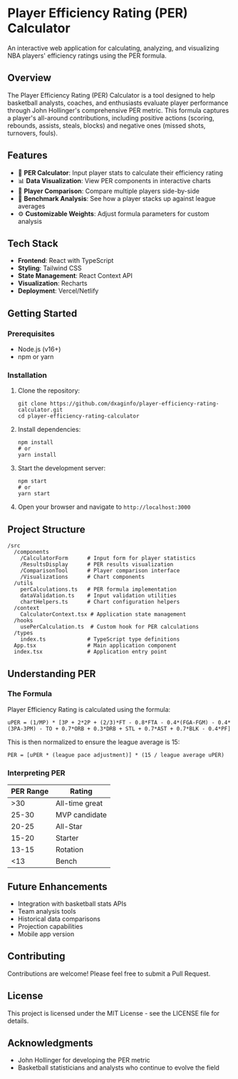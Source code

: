 # Player Efficiency Rating (PER) Calculator

An interactive web application for calculating, analyzing, and visualizing NBA players' efficiency ratings using the PER formula.

## Overview

The Player Efficiency Rating (PER) Calculator is a tool designed to help basketball analysts, coaches, and enthusiasts evaluate player performance through John Hollinger's comprehensive PER metric. This formula captures a player's all-around contributions, including positive actions (scoring, rebounds, assists, steals, blocks) and negative ones (missed shots, turnovers, fouls).

## Features

- 🧮 **PER Calculator**: Input player stats to calculate their efficiency rating
- 📊 **Data Visualization**: View PER components in interactive charts
- 🔄 **Player Comparison**: Compare multiple players side-by-side
- 📏 **Benchmark Analysis**: See how a player stacks up against league averages
- ⚙️ **Customizable Weights**: Adjust formula parameters for custom analysis

## Tech Stack

- **Frontend**: React with TypeScript
- **Styling**: Tailwind CSS
- **State Management**: React Context API
- **Visualization**: Recharts
- **Deployment**: Vercel/Netlify

## Getting Started

### Prerequisites

- Node.js (v16+)
- npm or yarn

### Installation

1. Clone the repository:
   ```
   git clone https://github.com/dxaginfo/player-efficiency-rating-calculator.git
   cd player-efficiency-rating-calculator
   ```

2. Install dependencies:
   ```
   npm install
   # or
   yarn install
   ```

3. Start the development server:
   ```
   npm start
   # or
   yarn start
   ```

4. Open your browser and navigate to `http://localhost:3000`

## Project Structure

```
/src
  /components
    /CalculatorForm      # Input form for player statistics
    /ResultsDisplay      # PER results visualization
    /ComparisonTool      # Player comparison interface
    /Visualizations      # Chart components
  /utils
    perCalculations.ts   # PER formula implementation
    dataValidation.ts    # Input validation utilities
    chartHelpers.ts      # Chart configuration helpers
  /context
    CalculatorContext.tsx # Application state management
  /hooks
    usePerCalculation.ts  # Custom hook for PER calculations
  /types
    index.ts             # TypeScript type definitions
  App.tsx                # Main application component
  index.tsx              # Application entry point
```

## Understanding PER

### The Formula

Player Efficiency Rating is calculated using the formula:

```
uPER = (1/MP) * [3P + 2*2P + (2/3)*FT - 0.8*FTA - 0.4*(FGA-FGM) - 0.4*(3PA-3PM) - TO + 0.7*ORB + 0.3*DRB + STL + 0.7*AST + 0.7*BLK - 0.4*PF]
```

This is then normalized to ensure the league average is 15:

```
PER = [uPER * (league pace adjustment)] * (15 / league average uPER)
```

### Interpreting PER

| PER Range | Rating        |
|-----------|---------------|
| >30       | All-time great|
| 25-30     | MVP candidate |
| 20-25     | All-Star      |
| 15-20     | Starter       |
| 13-15     | Rotation      |
| <13       | Bench         |

## Future Enhancements

- Integration with basketball stats APIs
- Team analysis tools
- Historical data comparisons
- Projection capabilities
- Mobile app version

## Contributing

Contributions are welcome! Please feel free to submit a Pull Request.

## License

This project is licensed under the MIT License - see the LICENSE file for details.

## Acknowledgments

- John Hollinger for developing the PER metric
- Basketball statisticians and analysts who continue to evolve the field